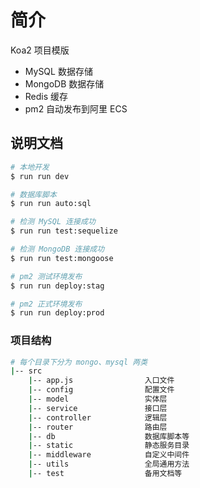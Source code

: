 # 简介

Koa2 项目模版

- MySQL 数据存储
- MongoDB 数据存储
- Redis 缓存
- pm2 自动发布到阿里 ECS


## 说明文档

```sh
# 本地开发
$ run run dev

# 数据库脚本
$ run run auto:sql

# 检测 MySQL 连接成功
$ run run test:sequelize

# 检测 MongoDB 连接成功
$ run run test:mongoose

# pm2 测试环境发布
$ run run deploy:stag

# pm2 正式环境发布
$ run run deploy:prod
```


### 项目结构

```bash
# 每个目录下分为 mongo、mysql 两类
|-- src            
    |-- app.js                入口文件         
    |-- config                配置文件
    |-- model                 实体层  
    |-- service               接口层
    |-- controller            逻辑层
    |-- router                路由层
    |-- db                    数据库脚本等
    |-- static                静态服务目录
    |-- middleware            自定义中间件
    |-- utils                 全局通用方法
    |-- test                  备用文档等
```

